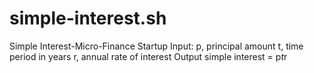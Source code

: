 # simple-interest.sh
Simple Interest-Micro-Finance Startup
Input:
   p, principal amount
   t, time period in years
   r, annual rate of interest
Output
   simple interest = p*t*r
